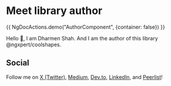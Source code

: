 # Meet library author

{{ NgDocActions.demo("AuthorComponent", {container: false}) }}

Hello 👋, I am Dharmen Shah. And I am the author of this library @ngxpert/coolshapes.

## Social

Follow me on [X (Twitter)](https://twitter.com/shhdharmen), [Medium](https://medium.com/@shhdharmen), [Dev.to](https://dev.to/shhdharmen), [LinkedIn](https://www.linkedin.com/in/shhdharmen/), and [Peerlist](https://peerlist.io/shhdharmen/signup)!
